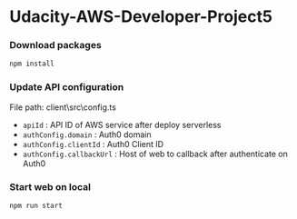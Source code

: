 # Udacity-AWS-Developer-Project5

### Download packages

```bash
npm install
```

### Update API configuration

File path: client\src\config.ts

- `apiId` : API ID of AWS service after deploy serverless
- `authConfig.domain` : Auth0 domain
- `authConfig.clientId` : Auth0 Client ID
- `authConfig.callbackUrl` : Host of web to callback after authenticate on Auth0

### Start web on local

```bash
npm run start
```
